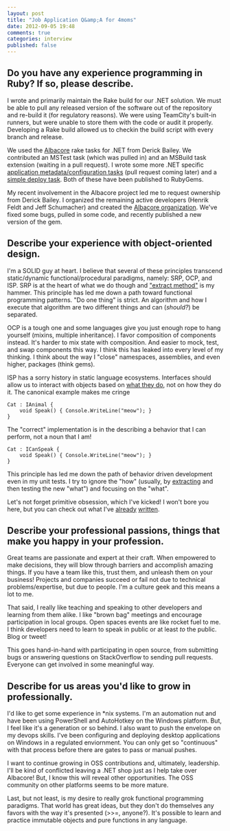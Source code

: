 ```yaml
---
layout: post
title: "Job Application Q&amp;A for 4moms"
date: 2012-09-05 19:48
comments: true
categories: interview
published: false
---
```


## Do you have any experience programming in Ruby? If so, please describe.
I wrote and primarily maintain the Rake build for our .NET solution. We must be able to pull any released version of the software out of the repository and re-build it (for regulatory reasons). We were using TeamCity's built-in runners, but were unable to store them with the code or audit it properly. Developing a Rake build allowed us to checkin the build script with every branch and release.

We used the [Albacore][1] rake tasks for .NET from Derick Bailey. We contributed an MSTest task (which was pulled in) and an MSBuild task extension (waiting in a pull request). I wrote some more .NET specific [application metadata/configuration tasks][2] (pull request coming later) and a [simple deploy task][3]. Both of these have been published to RubyGems.

  [1]: https://github.com/derickbailey/Albacore
  [2]: https://github.com/AnthonyMastrean/FileUpdateTasks
  [3]: https://github.com/AnthonyMastrean/LocalDropTasks

My recent involvement in the Albacore project led me to request ownership from Derick Bailey. I organized the remaining active developers (Henrik Feldt and Jeff Schumacher) and created the [Albacore organization][4]. We've fixed some bugs, pulled in some code, and recently published a new version of the gem.

  [4]: https://github.com/Albacore
    
## Describe your experience with object-oriented design.
I'm a SOLID guy at heart. I believe that several of these principles transcend static/dynamic functional/procedural paradigms, namely: SRP, OCP, and ISP. SRP is at the heart of what we do though and ["extract method"][5] is my hammer. This principle has led me down a path toward functional programming patterns. "Do one thing" is strict. An algorithm and how I execute that algorithm are two different things and can (_should?_) be separated.

  [5]: http://blog.objectmentor.com/articles/2009/09/11/one-thing-extract-till-you-drop

OCP is a tough one and some languages give you just enough rope to hang yourself (mixins, multiple inheritance). I favor composition of components instead. It's harder to mix state with composition. And easier to mock, test, and swap components this way. I think this has leaked into every level of my thinking. I think about the way I "close" namespaces, assemblies, and even higher, packages (think gems).

ISP has a sorry history in static language ecosystems. Interfaces should allow us to interact with objects based on [what they do][6], not on how they do it. The canonical example makes me cringe

    Cat : IAnimal { 
        void Speak() { Console.WriteLine("meow"); } 
    } 

The "correct" implementation is in the describing a behavior that I can perform, not a noun that I am!

    Cat : ICanSpeak { 
        void Speak() { Console.WriteLine("meow"); } 
    } 

This principle has led me down the path of behavior driven development even in my unit tests. I try to ignore the "how" (usually, by [extracting][7] and then testing the new "what") and focusing on the "what".

  [6]: http://simpleprogrammer.com/2010/11/02/back-to-basics-what-is-an-interface/
  [7]: http://www.anthonymastrean.com/blog/eradicating-non-determinism-in-tests/

Let's not forget primitive obsession, which I've kicked! I won't bore you here, but you can check out what I've [already][8] [written][9].

  [8]: http://www.anthonymastrean.com/blog/primitive-disinterest/
  [9]: http://www.anthonymastrean.com/blog/primitive-disinterest-advanced-semantics/
    
## Describe your professional passions, things that make you happy in your profession.
Great teams are passionate and expert at their craft. When empowered to make decisions, they will blow through barriers and accomplish amazing things. If you have a team like this, trust them, and unleash them on your business! Projects and companies succeed or fail not due to technical problems/expertise, but due to people. I'm a culture geek and this means a lot to me.

That said, I really like teaching and speaking to other developers and learning from them alike. I like "brown bag" meetings and encourage participation in local groups. Open spaces events are like rocket fuel to me. I think developers need to learn to speak in public or at least _to_ the public. Blog or tweet!

This goes hand-in-hand with participating in open source, from submitting bugs or answering questions on StackOverflow to sending pull requests. Everyone can get involved in some meaningful way.

## Describe for us areas you'd like to grow in professionally.
I'd like to get some experience in *nix systems. I'm an automation nut and have been using PowerShell and AutoHotkey on the Windows platform. But, I feel like it's a generation or so behind. I also want to push the envelope on my devops skills. I've been configuring and deploying desktop applications on Windows in a regulated enviornment. You can only get so "continuous" with that process before there are gates to pass or manual pushes.

I want to continue growing in OSS contributions and, ultimately, leadership. I'll be kind of conflicted leaving a .NET shop just as I help take over Albacore! But, I know this will reveal other opportunities. The OSS community on other platforms seems to be more mature.

Last, but not least, is my desire to really grok functional programming paradigms. That world has great ideas, but they don't do themselves any favors with the way it's presented (>>=, anyone?). It's possible to learn and practice immutable objects and pure functions in any language.
